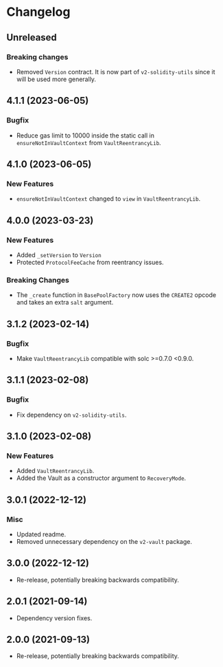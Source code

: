 # Changelog

## Unreleased

### Breaking changes

- Removed `Version` contract. It is now part of `v2-solidity-utils` since it will be used more generally.

## 4.1.1 (2023-06-05)

### Bugfix

- Reduce gas limit to 10000 inside the static call in `ensureNotInVaultContext` from `VaultReentrancyLib`.

## 4.1.0 (2023-06-05)

### New Features

- `ensureNotInVaultContext` changed to `view` in `VaultReentrancyLib`.

## 4.0.0 (2023-03-23)

### New Features

- Added `_setVersion` to `Version`
- Protected `ProtocolFeeCache` from reentrancy issues.

### Breaking Changes

- The `_create` function in `BasePoolFactory` now uses the `CREATE2` opcode and takes an extra `salt` argument.

## 3.1.2 (2023-02-14)

### Bugfix

- Make `VaultReentrancyLib` compatible with solc >=0.7.0 <0.9.0.

## 3.1.1 (2023-02-08)

### Bugfix

- Fix dependency on `v2-solidity-utils`.

## 3.1.0 (2023-02-08)

### New Features

- Added `VaultReentrancyLib`.
- Added the Vault as a constructor argument to `RecoveryMode`.

## 3.0.1 (2022-12-12)

### Misc

- Updated readme.
- Removed unnecessary dependency on the `v2-vault` package.

## 3.0.0 (2022-12-12)

- Re-release, potentially breaking backwards compatibility.

## 2.0.1 (2021-09-14)

- Dependency version fixes.

## 2.0.0 (2021-09-13)

- Re-release, potentially breaking backwards compatibility.
